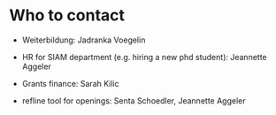 # Who to contact

- Weiterbildung: Jadranka Voegelin

- HR for SIAM department (e.g. hiring a new phd student): Jeannette Aggeler

- Grants finance: Sarah Kilic

- refline tool for openings: Senta Schoedler, Jeannette Aggeler




